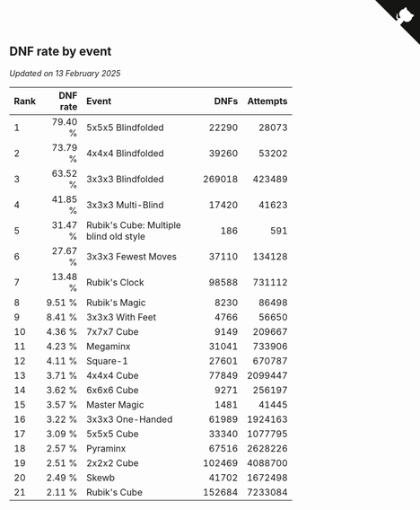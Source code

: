 ## DNF rate by event

*Updated on 13 February 2025*

| Rank | DNF rate | Event | DNFs | Attempts |
| :--- | ---: | :--- | ---: | ---: |
| 1 | 79.40 % | 5x5x5 Blindfolded | 22290 | 28073 |
| 2 | 73.79 % | 4x4x4 Blindfolded | 39260 | 53202 |
| 3 | 63.52 % | 3x3x3 Blindfolded | 269018 | 423489 |
| 4 | 41.85 % | 3x3x3 Multi-Blind | 17420 | 41623 |
| 5 | 31.47 % | Rubik's Cube: Multiple blind old style | 186 | 591 |
| 6 | 27.67 % | 3x3x3 Fewest Moves | 37110 | 134128 |
| 7 | 13.48 % | Rubik's Clock | 98588 | 731112 |
| 8 | 9.51 % | Rubik's Magic | 8230 | 86498 |
| 9 | 8.41 % | 3x3x3 With Feet | 4766 | 56650 |
| 10 | 4.36 % | 7x7x7 Cube | 9149 | 209667 |
| 11 | 4.23 % | Megaminx | 31041 | 733906 |
| 12 | 4.11 % | Square-1 | 27601 | 670787 |
| 13 | 3.71 % | 4x4x4 Cube | 77849 | 2099447 |
| 14 | 3.62 % | 6x6x6 Cube | 9271 | 256197 |
| 15 | 3.57 % | Master Magic | 1481 | 41445 |
| 16 | 3.22 % | 3x3x3 One-Handed | 61989 | 1924163 |
| 17 | 3.09 % | 5x5x5 Cube | 33340 | 1077795 |
| 18 | 2.57 % | Pyraminx | 67516 | 2628226 |
| 19 | 2.51 % | 2x2x2 Cube | 102469 | 4088700 |
| 20 | 2.49 % | Skewb | 41702 | 1672498 |
| 21 | 2.11 % | Rubik's Cube | 152684 | 7233084 |


<a href="https://github.com/JustinTimeCuber/wca_statistics" class="github-corner" aria-label="View source on Github"><svg width="80" height="80" viewBox="0 0 250 250" style="fill:#151513; color:#fff; position: absolute; top: 0; border: 0; right: 0;" aria-hidden="true"><path d="M0,0 L115,115 L130,115 L142,142 L250,250 L250,0 Z"></path><path d="M128.3,109.0 C113.8,99.7 119.0,89.6 119.0,89.6 C122.0,82.7 120.5,78.6 120.5,78.6 C119.2,72.0 123.4,76.3 123.4,76.3 C127.3,80.9 125.5,87.3 125.5,87.3 C122.9,97.6 130.6,101.9 134.4,103.2" fill="currentColor" style="transform-origin: 130px 106px;" class="octo-arm"></path><path d="M115.0,115.0 C114.9,115.1 118.7,116.5 119.8,115.4 L133.7,101.6 C136.9,99.2 139.9,98.4 142.2,98.6 C133.8,88.0 127.5,74.4 143.8,58.0 C148.5,53.4 154.0,51.2 159.7,51.0 C160.3,49.4 163.2,43.6 171.4,40.1 C171.4,40.1 176.1,42.5 178.8,56.2 C183.1,58.6 187.2,61.8 190.9,65.4 C194.5,69.0 197.7,73.2 200.1,77.6 C213.8,80.2 216.3,84.9 216.3,84.9 C212.7,93.1 206.9,96.0 205.4,96.6 C205.1,102.4 203.0,107.8 198.3,112.5 C181.9,128.9 168.3,122.5 157.7,114.1 C157.9,116.9 156.7,120.9 152.7,124.9 L141.0,136.5 C139.8,137.7 141.6,141.9 141.8,141.8 Z" fill="currentColor" class="octo-body"></path></svg></a><style>.github-corner:hover .octo-arm{animation:octocat-wave 560ms ease-in-out}@keyframes octocat-wave{0%,100%{transform:rotate(0)}20%,60%{transform:rotate(-25deg)}40%,80%{transform:rotate(10deg)}}@media (max-width:500px){.github-corner:hover .octo-arm{animation:none}.github-corner .octo-arm{animation:octocat-wave 560ms ease-in-out}}</style>
